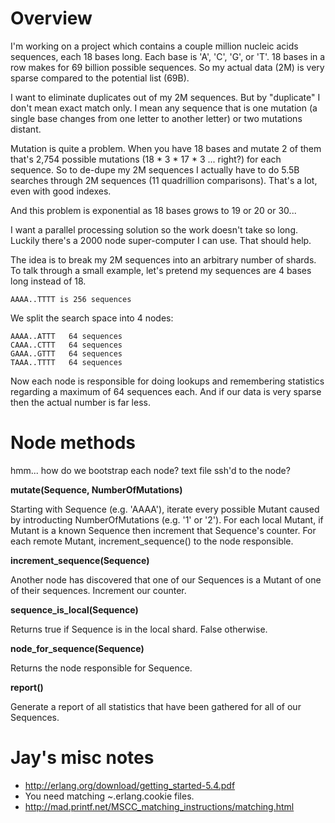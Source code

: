 Overview
========

I'm working on a project which contains a couple million nucleic acids sequences, 
each 18 bases long. Each base is 'A', 'C', 'G', or 'T'. 18 bases in a row 
makes for 69 billion possible sequences. So my actual data (2M) is very 
sparse compared to the potential list (69B).

I want to eliminate duplicates out of my 2M sequences. But by "duplicate" I 
don't mean exact match only. I mean any sequence that is one mutation (a 
single base changes from one letter to another letter) or two mutations distant.

Mutation is quite a problem. When you have 18 bases and mutate 2 of them 
that's 2,754 possible mutations (18 \* 3 \* 17 \* 3 ... right?) for each sequence. 
So to de-dupe my 2M sequences I actually have to do 5.5B searches through 2M 
sequences (11 quadrillion comparisons). That's a lot, even with good indexes.

And this problem is exponential as 18 bases grows to 19 or 20 or 30...

I want a parallel processing solution so the work doesn't take so long. 
Luckily there's a 2000 node super-computer I can use. That should help.

The idea is to break my 2M sequences into an arbitrary number of shards.  
To talk through a small example, let's pretend my sequences are 4 bases 
long instead of 18.

    AAAA..TTTT is 256 sequences

We split the search space into 4 nodes:

    AAAA..ATTT   64 sequences
    CAAA..CTTT   64 sequences
    GAAA..GTTT   64 sequences
    TAAA..TTTT   64 sequences

Now each node is responsible for doing lookups and remembering statistics
regarding a maximum of 64 sequences each. And if our data is very sparse
then the actual number is far less.



Node methods
============

hmm... how do we bootstrap each node? text file ssh'd to the node?

**mutate(Sequence, NumberOfMutations)**

  Starting with Sequence (e.g. 'AAAA'), iterate every possible Mutant caused by introducting
  NumberOfMutations (e.g. '1' or '2'). For each local Mutant, if Mutant is a known Sequence
  then increment that Sequence's counter. For each remote Mutant, increment_sequence()
  to the node responsible.

**increment_sequence(Sequence)**

  Another node has discovered that one of our Sequences is a Mutant of one of their
  sequences. Increment our counter.

**sequence_is_local(Sequence)**

  Returns true if Sequence is in the local shard. False otherwise.

**node_for_sequence(Sequence)**

  Returns the node responsible for Sequence.

**report()**

  Generate a report of all statistics that have been gathered for all of our Sequences.


Jay's misc notes
================

* http://erlang.org/download/getting_started-5.4.pdf
* You need matching ~.erlang.cookie files.
* http://mad.printf.net/MSCC_matching_instructions/matching.html

